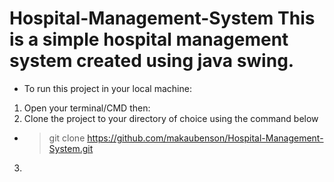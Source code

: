 # Hospital-Management-System This is a simple hospital management system created using java swing.
* To run this project in your local machine:
1. Open your terminal/CMD then:
2. Clone the project to your directory of choice using the command below
*  > git clone https://github.com/makaubenson/Hospital-Management-System.git
3. 
